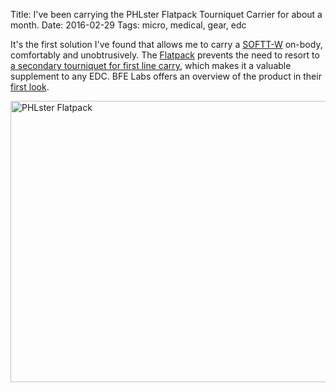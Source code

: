 Title: I've been carrying the PHLster Flatpack Tourniquet Carrier for about a month.
Date: 2016-02-29
Tags: micro, medical, gear, edc

It's the first solution I've found that allows me to carry a [SOFTT-W](http://www.tacmedsolutions.com/product/sof-tactical-tourniquet-wide/) on-body, comfortably and unobtrusively. The [Flatpack](http://www.snakehoundmachine.com/product/phlster-flatpack/) prevents the need to resort to [a secondary tourniquet for first line carry](/2015/02/tq/), which makes it a valuable supplement to any EDC. BFE Labs offers an overview of the product in their [first look](https://www.youtube.com/watch?v=tbquKPkxHL4).

<a href="https://www.flickr.com/photos/pigmonkey/25943249755/in/dateposted/" title="PHLster Flatpack"><img src="https://farm2.staticflickr.com/1712/25943249755_8b47ce81f4_c.jpg" width="800" height="450" alt="PHLster Flatpack"></a>
